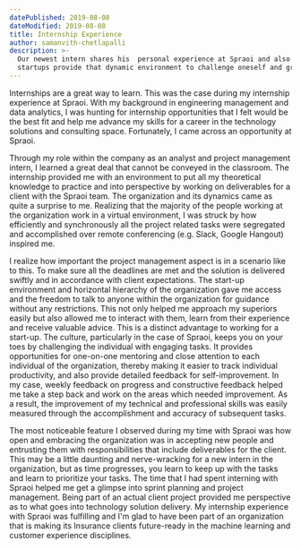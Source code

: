 ```yaml
---
datePublished: 2019-08-08
dateModified: 2019-08-08
title: Internship Experience
author: samanvith-chetlapalli
description: >-
  Our newest intern shares his  personal experience at Spraoi and also how
  startups provide that dynamic environment to challenge oneself and grow.
---
```


Internships are a great way to learn. This was the case during my internship
experience at Spraoi. With my background in engineering management and data
analytics, I was hunting for internship opportunities that I felt would be the
best fit and help me advance my skills for a career in the technology solutions
and consulting space. Fortunately, I came across an opportunity at Spraoi.

Through my role within the company as an analyst and project management intern,
I learned a great deal that cannot be conveyed in the classroom. The internship
provided me with an environment to put all my theoretical knowledge to practice
and into perspective by working on deliverables for a client with the Spraoi
team. The organization and its dynamics came as quite a surprise to me.
Realizing that the majority of the people working at the organization work in a
virtual environment, I was struck by how efficiently and synchronously all the
project related tasks were segregated and accomplished over remote conferencing
(e.g. Slack, Google Hangout) inspired me.

I realize how important the project management aspect is in a scenario like to
this. To make sure all the deadlines are met and the solution is delivered
swiftly and in accordance with client expectations. The start-up environment and
horizontal hierarchy of the organization gave me access and the freedom to talk
to anyone within the organization for guidance without any restrictions. This
not only helped me approach my superiors easily but also allowed me to interact
with them, learn from their experience and receive valuable advice. This is a
distinct advantage to working for a start-up. The culture, particularly in the
case of Spraoi, keeps you on your toes by challenging the individual with
engaging tasks. It provides opportunities for one-on-one mentoring and close
attention to each individual of the organization, thereby making it easier to
track individual productivity, and also provide detailed feedback for
self-improvement. In my case, weekly feedback on progress and constructive
feedback helped me take a step back and work on the areas which needed
improvement. As a result, the improvement of my technical and professional
skills was easily measured through the accomplishment and accuracy of subsequent
tasks.

The most noticeable feature I observed during my time with Spraoi was how open
and embracing the organization was in accepting new people and entrusting them
with responsibilities that include deliverables for the client. This may be a
little daunting and nerve-wracking for a new intern in the organization, but as
time progresses, you learn to keep up with the tasks and learn to prioritize
your tasks. The time that I had spent interning with Spraoi helped me get a
glimpse into sprint planning and project management. Being part of an actual
client project provided me perspective as to what goes into technology solution
delivery. My internship experience with Spraoi was fulfilling and I&#39;m glad
to have been part of an organization that is making its Insurance clients
future-ready in the machine learning and customer experience disciplines.
